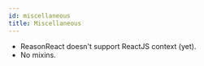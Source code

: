 ```yaml
---
id: miscellaneous
title: Miscellaneous
---
```

- ReasonReact doesn't support ReactJS context (yet).
- No mixins.
